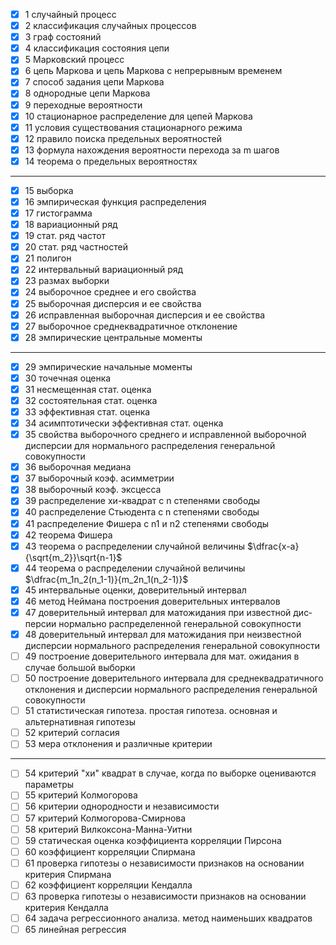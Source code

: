 - [x] 1 случайный процесс
- [x] 2 классификация случайных процессов
- [x] 3 граф состояний
- [x] 4 классификация состояния цепи
- [x] 5 Марковский процесс
- [x] 6 цепь Маркова и цепь Маркова с непрерывным временем
- [x] 7 способ задания цепи Маркова
- [x] 8 однородные цепи Маркова
- [x] 9 переходные вероятности
- [x] 10 стационарное распределение для цепей Маркова
- [x] 11 условия существования стационарного режима
- [x] 12 правило поиска предельных вероятностей
- [x] 13 формула нахождения вероятности перехода за m шагов
- [x] 14 теорема о предельных вероятностях

---

- [x] 15 выборка
- [x] 16 эмпирическая функция распределения
- [x] 17 гистограмма
- [x] 18 вариационный ряд
- [x] 19 стат. ряд частот
- [x] 20 стат. ряд частностей
- [x] 21 полигон
- [x] 22 интервальный вариационный ряд
- [x] 23 размах выборки
- [x] 24 выборочное среднее и его свойства
- [x] 25 выборочная дисперсия и ее свойства
- [x] 26 исправленная выборочная дисперсия и ее свойства
- [x] 27 выборочное среднеквадратичное отклонение
- [x] 28 эмпирические центральные моменты

---

- [x] 29 эмпирические начальные моменты
- [x] 30 точечная оценка
- [x] 31 несмещенная стат. оценка
- [x] 32 состоятельная стат. оценка
- [x] 33 эффективная стат. оценка
- [x] 34 асимптотически эффективная стат. оценка
- [x] 35 свойства выборочного среднего и исправленной выборочной дисперсии для нормального распределения генеральной совокупности
- [x] 36 выборочная медиана
- [x] 37 выборочный коэф. асимметрии
- [x] 38 выборочный коэф. эксцесса
- [x] 39 распределение хи-квадрат с n степенями свободы
- [x] 40 распределение Стьюдента с n степенями свободы
- [x] 41 распределение Фишера с n1 и n2 степенями свободы
- [x] 42 теорема Фишера
- [x] 43 теорема о распределении случайной величины $\dfrac{x-a}{\sqrt{m_2}}\sqrt{n-1}$
- [x] 44 теорема о распределении случайной величины $\dfrac{m_1n_2(n_1-1)}{m_2n_1(n_2-1)}$
- [x] 45 интервальные оценки, доверительный интервал
- [x] 46 метод Неймана построения доверительных интервалов
- [x] 47 доверительный интервал для матожидания при известной дис­персии нормально распределенной генеральной совокупности
- [x] 48 доверительный интервал для матожидания при неизвестной дисперсии нормального распределения генеральной совокупности
- [ ] 49 построение доверительного интервала для мат. ожидания в случае большой выборки
- [ ] 50 построение доверительного интервала для среднеквадратичного отклонения и дисперсии нормального распределения генеральной совокупности
- [ ] 51 статистическая гипотеза. простая гипотеза. основная и альтернативная гипотезы
- [ ] 52 критерий согласия
- [ ] 53 мера отклонения и различные критерии

---

- [ ] 54 критерий "хи" квадрат в случае, когда по выборке оценива­ются параметры
- [ ] 55 критерий Колмогорова
- [ ] 56 критерии однородности и независимости
- [ ] 57 критерий Колмогорова-Смирнова
- [ ] 58 критерий Вилкоксона-Манна-Уитни
- [ ] 59 статическая оценка коэффициента корреляции Пирсона
- [ ] 60 коэффициент корреляции Спирмана
- [ ] 61 проверка гипотезы о независимости признаков на основании критерия Спирмана
- [ ] 62 коэффициент корреляции Кендалла
- [ ] 63 проверка гипотезы о независимости признаков на основании критерия Кендалла
- [ ] 64 задача регрессионного анализа. метод наименьших квадратов
- [ ] 65 линейная регрессия